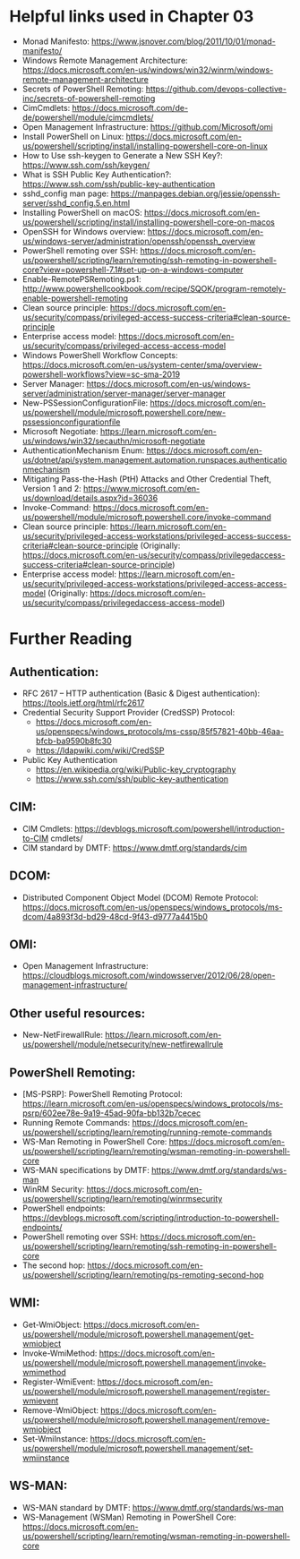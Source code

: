 # Helpful links used in Chapter 03
- Monad Manifesto: https://www.jsnover.com/blog/2011/10/01/monad-manifesto/
- Windows Remote Management Architecture: https://docs.microsoft.com/en-us/windows/win32/winrm/windows-remote-management-architecture
- Secrets of PowerShell Remoting: https://github.com/devops-collective-inc/secrets-of-powershell-remoting
- CimCmdlets: https://docs.microsoft.com/de-de/powershell/module/cimcmdlets/
- Open Management Infrastructure: https://github.com/Microsoft/omi
- Install PowerShell on Linux: https://docs.microsoft.com/en-us/powershell/scripting/install/installing-powershell-core-on-linux
- How to Use ssh-keygen to Generate a New SSH Key?: https://www.ssh.com/ssh/keygen/
- What is SSH Public Key Authentication?: https://www.ssh.com/ssh/public-key-authentication
- sshd_config man page: https://manpages.debian.org/jessie/openssh-server/sshd_config.5.en.html
- Installing PowerShell on macOS: https://docs.microsoft.com/en-us/powershell/scripting/install/installing-powershell-core-on-macos
- OpenSSH for Windows overview: https://docs.microsoft.com/en-us/windows-server/administration/openssh/openssh_overview
- PowerShell remoting over SSH: https://docs.microsoft.com/en-us/powershell/scripting/learn/remoting/ssh-remoting-in-powershell-core?view=powershell-7.1#set-up-on-a-windows-computer
- Enable-RemotePSRemoting.ps1: http://www.powershellcookbook.com/recipe/SQOK/program-remotely-enable-powershell-remoting
- Clean source principle: https://docs.microsoft.com/en-us/security/compass/privileged-access-success-criteria#clean-source-principle
- Enterprise access model: https://docs.microsoft.com/en-us/security/compass/privileged-access-access-model
- Windows PowerShell Workflow Concepts: https://docs.microsoft.com/en-us/system-center/sma/overview-powershell-workflows?view=sc-sma-2019
- Server Manager: https://docs.microsoft.com/en-us/windows-server/administration/server-manager/server-manager
- New-PSSessionConfigurationFile: https://docs.microsoft.com/en-us/powershell/module/microsoft.powershell.core/new-pssessionconfigurationfile
- Microsoft Negotiate: https://learn.microsoft.com/en-us/windows/win32/secauthn/microsoft-negotiate
- AuthenticationMechanism Enum: https://docs.microsoft.com/en-us/dotnet/api/system.management.automation.runspaces.authenticationmechanism
- Mitigating Pass-the-Hash (PtH) Attacks and Other Credential Theft, Version 1 and 2: https://www.microsoft.com/en-us/download/details.aspx?id=36036
- Invoke-Command: https://docs.microsoft.com/en-us/powershell/module/microsoft.powershell.core/invoke-command
- Clean source principle: https://learn.microsoft.com/en-us/security/privileged-access-workstations/privileged-access-success-criteria#clean-source-principle (Originally: https://docs.microsoft.com/en-us/security/compass/privilegedaccess-success-criteria#clean-source-principle)
- Enterprise access model: https://learn.microsoft.com/en-us/security/privileged-access-workstations/privileged-access-access-model (Originally: https://docs.microsoft.com/en-us/security/compass/privilegedaccess-access-model)

# Further Reading
## Authentication:
  - RFC 2617 – HTTP authentication (Basic & Digest authentication): https://tools.ietf.org/html/rfc2617
  - Credential Security Support Provider (CredSSP) Protocol:
    -    https://docs.microsoft.com/en-us/openspecs/windows_protocols/ms-cssp/85f57821-40bb-46aa-bfcb-ba9590b8fc30
    - https://ldapwiki.com/wiki/CredSSP
  - Public Key Authentication 
    - https://en.wikipedia.org/wiki/Public-key_cryptography
    - https://www.ssh.com/ssh/public-key-authentication
## CIM:
  - CIM Cmdlets: https://devblogs.microsoft.com/powershell/introduction-to-CIM cmdlets/
  - CIM standard by DMTF: https://www.dmtf.org/standards/cim
## DCOM:
  - Distributed Component Object Model (DCOM) Remote Protocol: https://docs.microsoft.com/en-us/openspecs/windows_protocols/ms-dcom/4a893f3d-bd29-48cd-9f43-d9777a4415b0
## OMI:
  - Open Management Infrastructure: https://cloudblogs.microsoft.com/windowsserver/2012/06/28/open-management-infrastructure/
## Other useful resources:
  - New-NetFirewallRule: https://learn.microsoft.com/en-us/powershell/module/netsecurity/new-netfirewallrule
## PowerShell Remoting:
  - [MS-PSRP]: PowerShell Remoting Protocol: https://learn.microsoft.com/en-us/openspecs/windows_protocols/ms-psrp/602ee78e-9a19-45ad-90fa-bb132b7cecec
  - Running Remote Commands: https://docs.microsoft.com/en-us/powershell/scripting/learn/remoting/running-remote-commands
  - WS-Man Remoting in PowerShell Core: https://docs.microsoft.com/en-us/powershell/scripting/learn/remoting/wsman-remoting-in-powershell-core
  - WS-MAN specifications by DMTF: https://www.dmtf.org/standards/ws-man
  - WinRM Security: https://docs.microsoft.com/en-us/powershell/scripting/learn/remoting/winrmsecurity
  - PowerShell endpoints: https://devblogs.microsoft.com/scripting/introduction-to-powershell-endpoints/
  - PowerShell remoting over SSH: https://docs.microsoft.com/en-us/powershell/scripting/learn/remoting/ssh-remoting-in-powershell-core
  - The second hop: https://docs.microsoft.com/en-us/powershell/scripting/learn/remoting/ps-remoting-second-hop
## WMI:
  - Get-WmiObject: https://docs.microsoft.com/en-us/powershell/module/microsoft.powershell.management/get-wmiobject
  - Invoke-WmiMethod: https://docs.microsoft.com/en-us/powershell/module/microsoft.powershell.management/invoke-wmimethod
  - Register-WmiEvent: https://docs.microsoft.com/en-us/powershell/module/microsoft.powershell.management/register-wmievent
  - Remove-WmiObject: https://docs.microsoft.com/en-us/powershell/module/microsoft.powershell.management/remove-wmiobject
  - Set-WmiInstance: https://docs.microsoft.com/en-us/powershell/module/microsoft.powershell.management/set-wmiinstance
## WS-MAN:
  - WS-MAN standard by DMTF: https://www.dmtf.org/standards/ws-man
  - WS-Management (WSMan) Remoting in PowerShell Core: https://docs.microsoft.com/en-us/powershell/scripting/learn/remoting/wsman-remoting-in-powershell-core